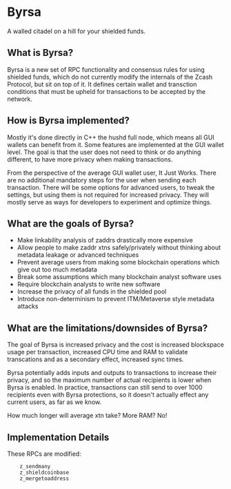 # Byrsa 

A walled citadel on a hill for your shielded funds.

## What is Byrsa?

Byrsa is a new set of RPC functionality and consensus rules for
using shielded funds, which do not currently modify the internals of the
Zcash Protocol, but sit on top of it. It defines certain wallet
and transction conditions that must be upheld for transactions
to be accepted by the network.

## How is Byrsa implemented?

Mostly it's done directly in C++ the hushd full node, which means
all GUI wallets can benefit from it. Some features are implemented
at the GUI wallet level. The goal is that the user does not need
to think or do anything different, to have more privacy when
making transactions.

From the perspective of the average GUI wallet user, It Just Works.
There are no additional mandatory steps for the user when sending
each transaction. There will be some options for advanced users, to
tweak the settings, but using them is not required for increased privacy.
They will mostly serve as ways for developers to experiment and optimize
things.

## What are the goals of Byrsa?

 * Make linkability analysis of zaddrs drastically more expensive
 * Allow people to make zaddr xtns safely/privately without thinking about
   metadata leakage or advanced techniques
 * Prevent average users from making some blockchain operations which give out too much metadata
 * Break some assumptions which many blockchain analyst software uses
 * Require blockchain analysts to write new software
 * Increase the privacy of all funds in the shielded pool
 * Introduce non-determinism to prevent ITM/Metaverse style metadata attacks

## What are the limitations/downsides of Byrsa?

The goal of Byrsa is increased privacy and the cost is increased blockspace usage per transaction,
increased CPU time and RAM to validate transcations and as a secondary effect, increased sync times.

Byrsa potentially adds inputs and outputs to transactions to increase their privacy,
and so the maximum number of actual recipients is lower when Byrsa is enabled. In practice,
transactions can still send to over 1000 recipients even with Byrsa protections, so it
doesn't actually effect any current users, as far as we know.

How much longer will average xtn take?
More RAM? No!


## Implementation Details

These RPCs are modified:

```
	z_sendmany
	z_shieldcoinbase
	z_mergetoaddress
```


